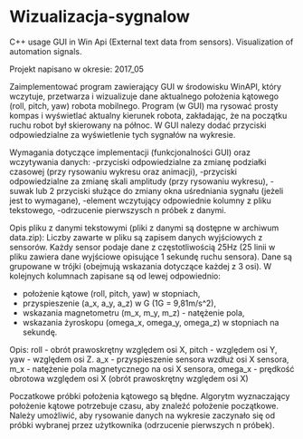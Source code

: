 # Wizualizacja-sygnalow
C++ usage GUI in Win Api (External text data from sensors).  Visualization of automation signals.

Projekt napisano w okresie: 2017_05

Zaimplementować program zawierający GUI w środowisku WinAPI, który wczytuje, przetwarza i wizualizuje dane aktualnego położenia kątowego (roll, pitch, yaw) robota mobilnego.
Program (w GUI) ma rysować prosty kompas i wyświetlać aktualny kierunek robota, zakładając, że na początku ruchu robot był skierowany na północ. 
W GUI nalezy dodać przyciski odpowiedzialne za wyświetlenie tych sygnałów na wykresie.

Wymagania dotyczące implementacji (funkcjonalności GUI) oraz wczytywania danych:
-przyciski odpowiedzialne za zmianę podziałki czasowej (przy rysowaniu wykresu oraz animacji),
-przyciski odpowiedzialne za zmianę skali amplitudy (przy rysowaniu wykresu),
-suwak lub 2 przyciski służące do zmiany okna uśredniania sygnału (jeżeli jest to wymagane),
-element wczytujący odpowiednie kolumny z pliku tekstowego,
-odrzucenie pierwszysch n próbek z danymi.

Opis pliku z danymi tekstowymi (pliki z danymi są dostępne w archiwum data.zip):
Liczby zawarte w pliku są zapisem danych wyjściowych z sensorów. Każdy sensor podaje dane z częstotliwością 25Hz 
(25 linii w pliku zawiera dane wyjściowe opisujące 1 sekundę ruchu sensora). Dane są grupowane w trójki (obejmują wskazania dotyczące każdej z 3 osi). W kolejnych kolumnach zapisane są od lewej odpowiednio:
- położenie kątowe (roll, pitch, yaw) w stopniach,
- przyspieszenie (a_x, a_y, a_z) w G (1G = 9,81m/s^2),
- wskazania magnetometru (m_x, m_y, m_z) - natężenie pola,
- wskazania żyroskopu (omega_x, omega_y, omega_z) w stopniach na sekundę.

Opis:
roll - obrót prawoskrętny względem osi X, pitch - względem osi Y, yaw - względem osi Z.
a_x - przyspieszenie sensora wzdłuż osi X sensora,
m_x - natężenie pola magnetycznego na osi X sensora,
omega_x - prędkość obrotowa względem osi X (obrót prawoskrętny względem osi X)

Poczatkowe próbki położenia kątowego są błędne. Algorytm wyznaczający położenie kątowe potrzebuje czasu, aby znaleźć położenie początkowe.
Należy umożliwić, aby rysowanie danych na wykresie zaczynało się od próbki wybranej przez użytkownika (odrzucenie pierwszych n próbek).
